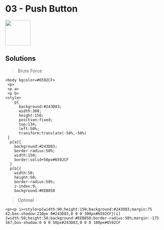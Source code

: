 # 03 - Push Button

<img height="80px" src="https://cssbattle.dev/targets/3.png"/>

## Solutions

> Brute Force

```
<body bgcolor=#6592CF>
 <p>
 <p a>
 <p b>
<style>
	p{
      background:#243D83;
      width:300;
      height:150;
      position:fixed;
      top:134;
      left:50%;
      transform:translate(-50%,-50%)
 }
  p[a]{
    background:#243D83;
    border-radius:50%;
    width:150;
    border:solid+50px#6592CF
  }
  p[b]{
    width:50;
    height:50;
    border-radius:50%;
    z-index:9;
    background:#EEB850
```

> Optimal

```
<p><p i><style>p{width:90;height:150;background:#243D83;margin:75 42;box-shadow:210px 0#243D83,0 0 0 300px#6592CF}[i]{width:50;height:50;background:#EEB850;border-radius:50%;margin:-175 167;box-shadow:0 0 0 50px#243D83,0 0 0 100px#6592CF
```
